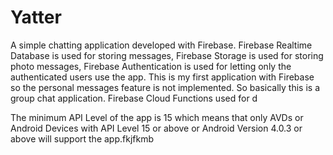 # Yatter

A simple chatting application developed with Firebase. Firebase Realtime Database is used for storing messages, Firebase Storage is used for storing photo messages, Firebase Authentication is used for letting only the authenticated users use the app. This is my first application with Firebase so the personal messages feature is not implemented. So basically this is a group chat application. Firebase Cloud Functions used for d


The minimum API Level of the app is 15 which means that only AVDs or Android Devices with API Level 15 or above or Android Version 4.0.3 or above will support the app.fkjfkmb

